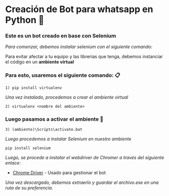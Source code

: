 # Creación de Bot para whatsapp en Python 🚀

### Este es un bot creado en base con Selenium 

_Para comenzar, debemos instalar selenium con el siguiente comando:_ 

Para evitar afectar a tu equipo y las librerias que tenga, debemos instanciar el código en 
un **ambiente virtual**

### Para esto, usaremos el siguiente comando: 📋
```
1) pip install virtualenv 
```

_Una vez instalado, procedemos a crear el ambiente virtual_
```
2) virtualenv <nombre del ambiente>
```

###  Luego pasamos a activar el ambiente 🔧
```
3) (ambiente)\Scripts\activate.bat 
```

_Luego procedemos a instalar Selenium en nuestro ambiente_
```
pip install selenium 
```

_Luego, se procede a instalar el webdriver de Chromer a través del siguiente enlace:_

* [Chrome Driver](https://chromedriver.storage.googleapis.com/index.html?path=92.0.4515.43/) - Usado para gestionar el bot

_Una vez descargado, debemos extraerlo y guardar el archivo.exe en una ruta de su preferencia._ 





